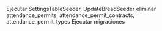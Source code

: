 Ejecutar SettingsTableSeeder, UpdateBreadSeeder
eliminar attendance_permits, attendance_permit_contracts, attendance_permit_types
Ejecutar migraciones